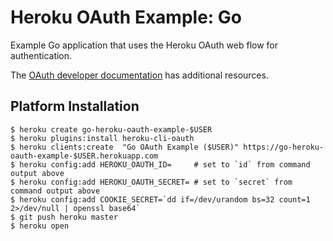 # Heroku OAuth Example: Go

Example Go application that uses the Heroku OAuth web flow for authentication.

The [OAuth developer documentation](https://devcenter.heroku.com/articles/oauth) has additional resources.

## Platform Installation

```
$ heroku create go-heroku-oauth-example-$USER
$ heroku plugins:install heroku-cli-oauth
$ heroku clients:create  "Go OAuth Example ($USER)" https://go-heroku-oauth-example-$USER.herokuapp.com
$ heroku config:add HEROKU_OAUTH_ID=     # set to `id` from command output above
$ heroku config:add HEROKU_OAUTH_SECRET= # set to `secret` from command output above
$ heroku config:add COOKIE_SECRET=`dd if=/dev/urandom bs=32 count=1 2>/dev/null | openssl base64`
$ git push heroku master
$ heroku open
```
